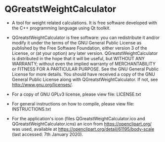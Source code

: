 # QGreatstWeightCalculator
* A tool for weight related calculations. It is free software developed with the C++ programming language using Qt toolkit.

* QGreatstWeightCalculator is free software: you can redistribute it and/or modify it under the terms of the GNU General Public License as published by the Free Software Foundation, either version 3 of the License, or (at your option) any later version. 
QGreatstWeightCalculator is distributed in the hope that it will be useful, but WITHOUT ANY WARRANTY; without even the implied warranty of MERCHANTABILITY or FITNESS FOR A PARTICULAR PURPOSE.  See the GNU General Public License for more details.
You should have received a copy of the GNU General Public License along with QGreatstWeightCalculator. If not, see <http://www.gnu.org/licenses/>. 

* For a copy of GNU GPLv3 license, please view file: LICENSE.txt

* For general instructions on how to compile, please view file: INSTRUCTIONS.txt

* For the application's icon (files QGreatstWeightCalculator.ico and QGreatstWeightCalculator.icns) an icon from <https://openclipart.org/> was used, available at <https://openclipart.org/detail/61195/body-scale> (last accessed: 7th January 2020).
